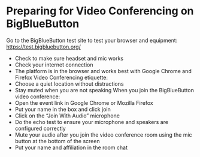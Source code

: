 # Preparing for Video Conferencing on BigBlueButton
Go to the BigBlueButton test site to test your browser and equipment: https://test.bigbluebutton.org/
- Check to make sure headset and mic works
- Check your internet connection
- The platform is in the browser and works best with Google Chrome and Firefox
Video Conferencing etiquette:
- Choose a quiet location without distractions
- Stay muted when you are not speaking
When you join the BigBlueButton video conference:
- Open the event link in Google Chrome or Mozilla Firefox
- Put your name in the box and click join
- Click on the “Join With Audio” microphone 
- Do the echo test to ensure your microphone and speakers are configured correctly
- Mute your audio after you join the video conference room using the mic button at the bottom of the screen
- Put your name and affiliation in the room chat
